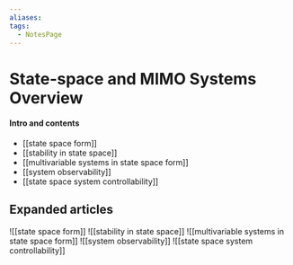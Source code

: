 ```yaml
---
aliases: 
tags:
  - NotesPage
---
```


# State-space and MIMO Systems Overview

#### Intro and contents

- [[state space form]]
- [[stability in state space]]
- [[multivariable systems in state space form]]
- [[system observability]]
- [[state space system controllability]]


## Expanded articles

![[state space form]]
![[stability in state space]]
![[multivariable systems in state space form]]
![[system observability]]
![[state space system controllability]]